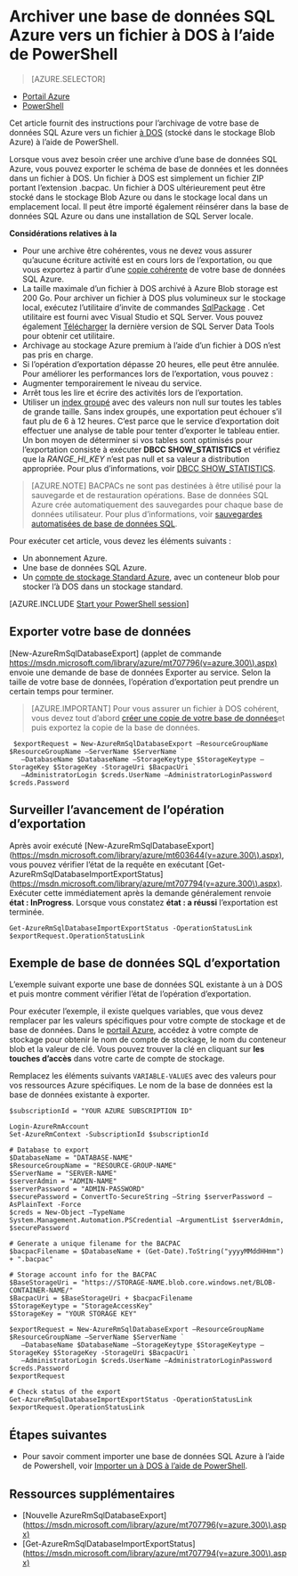<properties
    pageTitle="Archiver une base de données SQL Azure vers un fichier à DOS à l’aide de PowerShell"
    description="Archiver une base de données SQL Azure vers un fichier à DOS à l’aide de PowerShell"
    services="sql-database"
    documentationCenter=""
    authors="stevestein"
    manager="jhubbard"
    editor=""/>

<tags
    ms.service="sql-database"
    ms.devlang="NA"
    ms.date="08/15/2016"
    ms.author="sstein"
    ms.workload="data-management"
    ms.topic="article"
    ms.tgt_pltfrm="NA"/>


# <a name="archive-an-azure-sql-database-to-a-bacpac-file-by-using-powershell"></a>Archiver une base de données SQL Azure vers un fichier à DOS à l’aide de PowerShell

> [AZURE.SELECTOR]
- [Portail Azure](sql-database-export.md)
- [PowerShell](sql-database-export-powershell.md)


Cet article fournit des instructions pour l’archivage de votre base de données SQL Azure vers un fichier [à DOS](https://msdn.microsoft.com/library/ee210546.aspx#Anchor_4) (stocké dans le stockage Blob Azure) à l’aide de PowerShell.

Lorsque vous avez besoin créer une archive d’une base de données SQL Azure, vous pouvez exporter le schéma de base de données et les données dans un fichier à DOS. Un fichier à DOS est simplement un fichier ZIP portant l’extension .bacpac. Un fichier à DOS ultérieurement peut être stocké dans le stockage Blob Azure ou dans le stockage local dans un emplacement local. Il peut être importé également réinsérer dans la base de données SQL Azure ou dans une installation de SQL Server locale.

**Considérations relatives à la**

- Pour une archive être cohérentes, vous ne devez vous assurer qu’aucune écriture activité est en cours lors de l’exportation, ou que vous exportez à partir d’une [copie cohérente](sql-database-copy.md) de votre base de données SQL Azure.
- La taille maximale d’un fichier à DOS archivé à Azure Blob storage est 200 Go. Pour archiver un fichier à DOS plus volumineux sur le stockage local, exécutez l’utilitaire d’invite de commandes [SqlPackage](https://msdn.microsoft.com/library/hh550080.aspx) . Cet utilitaire est fourni avec Visual Studio et SQL Server. Vous pouvez également [Télécharger](https://msdn.microsoft.com/library/mt204009.aspx) la dernière version de SQL Server Data Tools pour obtenir cet utilitaire.
- Archivage au stockage Azure premium à l’aide d’un fichier à DOS n’est pas pris en charge.
- Si l’opération d’exportation dépasse 20 heures, elle peut être annulée. Pour améliorer les performances lors de l’exportation, vous pouvez :
 - Augmenter temporairement le niveau du service.
 - Arrêt tous les lire et écrire des activités lors de l’exportation.
 - Utiliser un [index groupé](https://msdn.microsoft.com/library/ms190457.aspx) avec des valeurs non null sur toutes les tables de grande taille. Sans index groupés, une exportation peut échouer s’il faut plu de 6 à 12 heures. C’est parce que le service d’exportation doit effectuer une analyse de table pour tenter d’exporter le tableau entier. Un bon moyen de déterminer si vos tables sont optimisés pour l’exportation consiste à exécuter **DBCC SHOW_STATISTICS** et vérifiez que la *RANGE_HI_KEY* n’est pas null et sa valeur a distribution appropriée. Pour plus d’informations, voir [DBCC SHOW_STATISTICS](https://msdn.microsoft.com/library/ms174384.aspx).

> [AZURE.NOTE] BACPACs ne sont pas destinées à être utilisé pour la sauvegarde et de restauration opérations. Base de données SQL Azure crée automatiquement des sauvegardes pour chaque base de données utilisateur. Pour plus d’informations, voir [sauvegardes automatisées de base de données SQL](sql-database-automated-backups.md).

Pour exécuter cet article, vous devez les éléments suivants :

- Un abonnement Azure.
- Une base de données SQL Azure.
- Un [compte de stockage Standard Azure](../storage/storage-create-storage-account.md), avec un conteneur blob pour stocker l’à DOS dans un stockage standard.


[AZURE.INCLUDE [Start your PowerShell session](../../includes/sql-database-powershell.md)]




## <a name="export-your-database"></a>Exporter votre base de données

[New-AzureRmSqlDatabaseExport] (applet de commande https://msdn.microsoft.com/library/azure/mt707796(v=azure.300\).aspx) envoie une demande de base de données Exporter au service. Selon la taille de votre base de données, l’opération d’exportation peut prendre un certain temps pour terminer.

> [AZURE.IMPORTANT] Pour vous assurer un fichier à DOS cohérent, vous devez tout d’abord [créer une copie de votre base de données](sql-database-copy-powershell.md)et puis exportez la copie de la base de données.


     $exportRequest = New-AzureRmSqlDatabaseExport –ResourceGroupName $ResourceGroupName –ServerName $ServerName `
       –DatabaseName $DatabaseName –StorageKeytype $StorageKeytype –StorageKey $StorageKey -StorageUri $BacpacUri `
       –AdministratorLogin $creds.UserName –AdministratorLoginPassword $creds.Password


## <a name="monitor-the-progress-of-the-export-operation"></a>Surveiller l’avancement de l’opération d’exportation

Après avoir exécuté [New-AzureRmSqlDatabaseExport] (https://msdn.microsoft.com/library/azure/mt603644(v=azure.300\).aspx), vous pouvez vérifier l’état de la requête en exécutant [Get-AzureRmSqlDatabaseImportExportStatus] (https://msdn.microsoft.com/library/azure/mt707794(v=azure.300\).aspx). Exécuter cette immédiatement après la demande généralement renvoie **état : InProgress**. Lorsque vous constatez **état : a réussi** l’exportation est terminée.


    Get-AzureRmSqlDatabaseImportExportStatus -OperationStatusLink $exportRequest.OperationStatusLink



## <a name="export-sql-database-example"></a>Exemple de base de données SQL d’exportation

L’exemple suivant exporte une base de données SQL existante à un à DOS et puis montre comment vérifier l’état de l’opération d’exportation.

Pour exécuter l’exemple, il existe quelques variables, que vous devez remplacer par les valeurs spécifiques pour votre compte de stockage et de base de données. Dans le [portail Azure](https://portal.azure.com), accédez à votre compte de stockage pour obtenir le nom de compte de stockage, le nom du conteneur blob et la valeur de clé. Vous pouvez trouver la clé en cliquant sur **les touches d’accès** dans votre carte de compte de stockage.

Remplacez les éléments suivants `VARIABLE-VALUES` avec des valeurs pour vos ressources Azure spécifiques. Le nom de la base de données est la base de données existante à exporter.



    $subscriptionId = "YOUR AZURE SUBSCRIPTION ID"

    Login-AzureRmAccount
    Set-AzureRmContext -SubscriptionId $subscriptionId

    # Database to export
    $DatabaseName = "DATABASE-NAME"
    $ResourceGroupName = "RESOURCE-GROUP-NAME"
    $ServerName = "SERVER-NAME"
    $serverAdmin = "ADMIN-NAME"
    $serverPassword = "ADMIN-PASSWORD" 
    $securePassword = ConvertTo-SecureString –String $serverPassword –AsPlainText -Force
    $creds = New-Object –TypeName System.Management.Automation.PSCredential –ArgumentList $serverAdmin, $securePassword

    # Generate a unique filename for the BACPAC
    $bacpacFilename = $DatabaseName + (Get-Date).ToString("yyyyMMddHHmm") + ".bacpac"

    # Storage account info for the BACPAC
    $BaseStorageUri = "https://STORAGE-NAME.blob.core.windows.net/BLOB-CONTAINER-NAME/"
    $BacpacUri = $BaseStorageUri + $bacpacFilename
    $StorageKeytype = "StorageAccessKey"
    $StorageKey = "YOUR STORAGE KEY"

    $exportRequest = New-AzureRmSqlDatabaseExport –ResourceGroupName $ResourceGroupName –ServerName $ServerName `
       –DatabaseName $DatabaseName –StorageKeytype $StorageKeytype –StorageKey $StorageKey -StorageUri $BacpacUri `
       –AdministratorLogin $creds.UserName –AdministratorLoginPassword $creds.Password
    $exportRequest

    # Check status of the export
    Get-AzureRmSqlDatabaseImportExportStatus -OperationStatusLink $exportRequest.OperationStatusLink



## <a name="next-steps"></a>Étapes suivantes

- Pour savoir comment importer une base de données SQL Azure à l’aide de Powershell, voir [Importer un à DOS à l’aide de PowerShell](sql-database-import-powershell.md).


## <a name="additional-resources"></a>Ressources supplémentaires

- [Nouvelle AzureRmSqlDatabaseExport] (https://msdn.microsoft.com/library/azure/mt707796(v=azure.300\).aspx)
- [Get-AzureRmSqlDatabaseImportExportStatus] (https://msdn.microsoft.com/library/azure/mt707794(v=azure.300\).aspx)